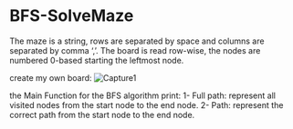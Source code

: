 # BFS-SolveMaze
The maze is a string, rows are separated by space and columns are separated by comma ‘,’. 
The board is read row-wise, the nodes are numbered 0-based starting the leftmost node.

create my own board:
![Capture1](https://user-images.githubusercontent.com/40705922/87856062-a56ef100-c91c-11ea-98b3-22280f3682be.PNG)

the Main Function for the BFS algorithm print:
1- Full path: represent all visited nodes from the start node to the end node.
2- Path: represent the correct path from the start node to the end node.
